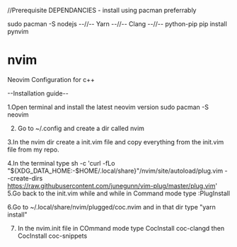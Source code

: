 //Prerequisite DEPENDANCIES - install using pacman preferrably


sudo pacman -S nodejs
  --//--       Yarn
  --//--       Clang
  --//--     python-pip
pip install pynvim

# nvim
Neovim Configuration for c++

--Installation guide--

1.Open terminal and install the latest neovim version 
sudo pacman -S neovim

2. Go to ~/.config and create a dir called nvim

3.In the nvim dir create a init.vim file and copy everything from the init.vim file from my repo.

4.In the terminal type
sh -c 'curl -fLo "${XDG_DATA_HOME:-$HOME/.local/share}"/nvim/site/autoload/plug.vim --create-dirs \
       https://raw.githubusercontent.com/junegunn/vim-plug/master/plug.vim'
5.Go back to the init.vim while and while in Command mode type :PlugInstall

6.Go to ~/.local/share/nvim/plugged/coc.nvim and in that dir type "yarn install"

7. In the nvim.init file in COmmand mode type 
CocInstall coc-clangd then CocInstall coc-snippets
